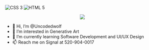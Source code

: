 ![CSS 3](https://img.shields.io/badge/-CSS3-1572B6?style=for-the-badge&logo=CSS3) ![HTML 5](https://img.shields.io/badge/-HTML5-E34F26?style=for-the-badge&logo=HTML5&logoColor=whitesmoke)  

<p align="center"> <img src="https://upload.wikimedia.org/wikipedia/commons/e/e5/Gospers_glider_gun.gif"> </p>

- 👋 Hi, I’m @Uncodedwolf 
- 👀 I’m interested in Generative Art
- 🌱 I’m currently learning Software Development and UI/UX Design
- 📫 Reach me on Signal at 520-904-0017

<!---
Uncodedwolf/Uncodedwolf is a ✨ special ✨ repository because its `README.md` (this file) appears on your GitHub profile.
You can click the Preview link to take a look at your changes.
--->
